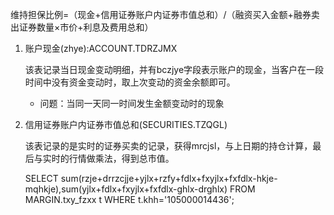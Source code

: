 
维持担保比例=（现金+信用证券账户内证券市值总和）/（融资买入金额+融券卖出证券数量×市价+利息及费用总和）


1. 账户现金(zhye):ACCOUNT.TDRZJMX
    
    该表记录当日现金变动明细，并有bczjye字段表示账户的现金，当客户在一段时间中没有资金变动时，取上次变动的资金余额即可。
    
    - 问题：当同一天同一时间发生金额变动时的现象
    
2. 信用证券账户内证券市值总和(SECURITIES.TZQGL)
    
    该表记录的是实时的证券买卖的记录，获得mrcjsl，与上日期的持仓计算，最后与实时的行情做乘法，得到总市值。
    
    
    SELECT  sum(rzje+drrzcjje+yjlx+rzfy+fdlx+fxyjlx+fxfdlx-hkje-mqhkje),sum(yjlx+fdlx+fxyjlx+fxfdlx-ghlx-drghlx) FROM MARGIN.txy_fzxx t WHERE t.khh='105000014436';


      
